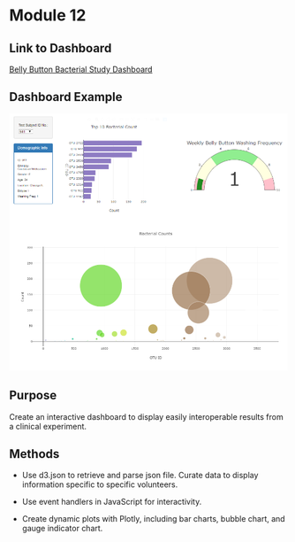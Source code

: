 # Module 12

## Link to Dashboard
[Belly Button Bacterial Study Dashboard](https://calistic.github.io/Interactive_Dashboard_Bacterial_Swab/)

## Dashboard Example
![](https://github.com/Calistic/BacterialSpeciesDashboard/blob/master/pics/example1.PNG)

## Purpose
Create an interactive dashboard to display easily interoperable results from a clinical experiment.

## Methods
- Use d3.json to retrieve and parse json file. Curate data to display information specific to specific volunteers.

- Use event handlers in JavaScript for interactivity.

- Create dynamic plots with Plotly, including bar charts, bubble chart, and gauge indicator chart.
